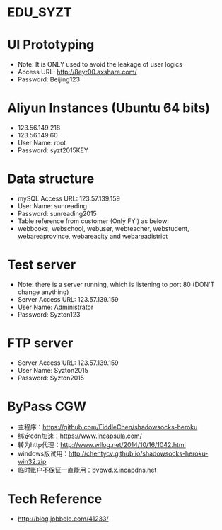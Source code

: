 # EDU_SYZT

# UI Prototyping 
* Note: It is ONLY used to avoid the leakage of user logics
* Access URL: http://8eyr00.axshare.com/
* Password:   Beijing123

# Aliyun Instances (Ubuntu 64 bits)
* 123.56.149.218
* 123.56.149.60
* User Name: 			root
* Password:				syzt2015KEY

# Data structure
* mySQL Access URL: 	123.57.139.159
* User Name: 		    sunreading
* Password:			    sunreading2015
* Table reference from customer (Only FYI) as below:
* webbooks, webschool, webuser, webteacher, webstudent, webareaprovince, webareacity and webareadistrict 

# Test server
* Note: there is a server running, which is listening to port 80 (DON'T change anything)
* Server Access URL:    123.57.139.159
* User Name:            Administrator
* Password: 		    Syzton123

# FTP server
* Server Access URL:    123.57.139.159
* User Name:            Syzton2015
* Password: 		    Syzton2015

# ByPass CGW
* 主程序：https://github.com/EiddleChen/shadowsocks-heroku
* 绑定cdn加速：https://www.incapsula.com/
* 转为http代理：http://www.wllog.net/2014/10/16/1042.html
* windows版试用：http://chentycv.github.io/shadowsocks-heroku-win32.zip
* 临时账户不保证一直能用：bvbwd.x.incapdns.net

# Tech Reference
* http://blog.jobbole.com/41233/